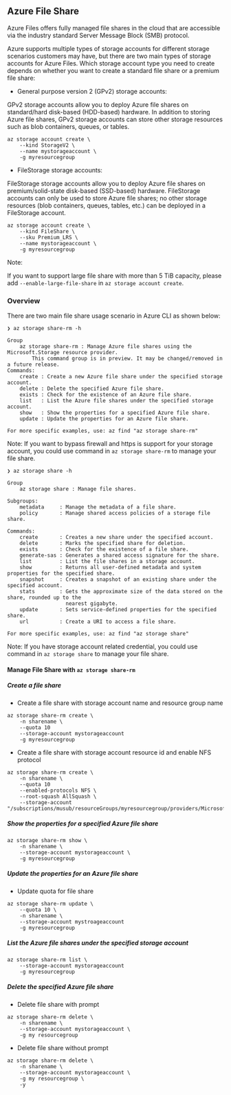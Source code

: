 ## Azure File Share

Azure Files offers fully managed file shares in the cloud that are accessible via the industry standard Server Message 
Block (SMB) protocol. 

Azure supports multiple types of storage accounts for different storage scenarios customers may have, but there are 
two main types of storage accounts for Azure Files. Which storage account type you need to create depends on whether 
you want to create a standard file share or a premium file share:

- General purpose version 2 (GPv2) storage accounts: 

GPv2 storage accounts allow you to deploy Azure file shares on standard/hard disk-based (HDD-based) hardware. In addition to storing Azure file shares, GPv2 storage accounts can store other storage resources such as blob containers, queues, or tables.

```
az storage account create \
    --kind StorageV2 \
    --name mystorageaccount \
    -g myresourcegroup
```

- FileStorage storage accounts: 

FileStorage storage accounts allow you to deploy Azure file shares on premium/solid-state disk-based (SSD-based) hardware. FileStorage accounts can only be used to store Azure file shares; no other storage resources (blob containers, queues, tables, etc.) can be deployed in a FileStorage account.

```
az storage account create \
    --kind FileShare \
    --sku Premium_LRS \
    --name mystorageaccount \
    -g myresourcegroup
```

Note:

If you want to support large file share with more than 5 TiB capacity, please add `--enable-large-file-share` in `az storage account create`.

### Overview
There are two main file share usage scenario in Azure CLI as shown below:

```
❯ az storage share-rm -h

Group
    az storage share-rm : Manage Azure file shares using the Microsoft.Storage resource provider.
        This command group is in preview. It may be changed/removed in a future release.
Commands:
    create : Create a new Azure file share under the specified storage account.
    delete : Delete the specified Azure file share.
    exists : Check for the existence of an Azure file share.
    list   : List the Azure file shares under the specified storage account.
    show   : Show the properties for a specified Azure file share.
    update : Update the properties for an Azure file share.

For more specific examples, use: az find "az storage share-rm"
```
Note:
If you want to bypass firewall and https is support for your storage account, you could use command in `az storage share-rm` to manage your file share.


```
❯ az storage share -h

Group
    az storage share : Manage file shares.

Subgroups:
    metadata     : Manage the metadata of a file share.
    policy       : Manage shared access policies of a storage file share.

Commands:
    create       : Creates a new share under the specified account.
    delete       : Marks the specified share for deletion.
    exists       : Check for the existence of a file share.
    generate-sas : Generates a shared access signature for the share.
    list         : List the file shares in a storage account.
    show         : Returns all user-defined metadata and system properties for the specified share.
    snapshot     : Creates a snapshot of an existing share under the specified account.
    stats        : Gets the approximate size of the data stored on the share, rounded up to the
                   nearest gigabyte.
    update       : Sets service-defined properties for the specified share.
    url          : Create a URI to access a file share.

For more specific examples, use: az find "az storage share"
```
Note:
If you have storage account related credential, you could use command in `az storage share` to manage your file share.

#### Manage File Share with `az storage share-rm`
##### Create a file share
- Create a file share with storage account name and resource group name
```
az storage share-rm create \
    -n sharename \
    --quota 10
    --storage-account mystorageaccount
    -g myresourcegroup
```

- Create a file share with storage account resource id and enable NFS protocol
```
az storage share-rm create \
    -n sharename \
    --quota 10
    --enabled-protocols NFS \
    --root-squash AllSquash \
    --storage-account "/subscriptions/musub/resourceGroups/myresourcegroup/providers/Microsoft.Storage/storageAccounts/mystorageaccunt"
```

##### Show the properties for a specified Azure file share
```
az storage share-rm show \
    -n sharename \
    --storage-account mystorageaccount \
    -g myresourcegroup
```

##### Update the properties for an Azure file share
- Update quota for file share

```
az storage share-rm update \
    --quota 10 \
    -n sharename \
    --storage-account mystroageaccount 
    -g myresourcegroup 
```

#####  List the Azure file shares under the specified storage account
```
az storage share-rm list \
    --storage-account mystorageaccount
    -g myresourcegroup
```

##### Delete the specified Azure file share
- Delete file share with prompt

```
az storage share-rm delete \
    -n sharename \
    --storage-account mystorageaccount \
    -g my resourcegroup
```

- Delete file share without prompt

```
az storage share-rm delete \
    -n sharename \
    --storage-account mystorageaccount \
    -g my resourcegroup \
    -y
```
